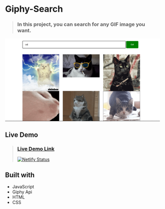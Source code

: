 # Giphy-Search

> ### In this project, you can search for any GIF image you want.


![image preview](preview.PNG)

## Live Demo

> ### [Live Demo Link](https://bondok6.github.io/Giphy-Search/)
> [![Netlify Status](https://api.netlify.com/api/v1/badges/35d3183f-57ba-41f6-9379-83e7a9f8aec7/deploy-status)](https://giphysearchh.netlify.app/)

## Built with

- JavaScript
- Giphy Api
- HTML
- CSS
